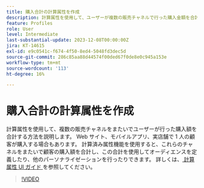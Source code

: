 ```yaml
---
title: 購入合計の計算属性を作成
description: 計算属性を使用して、ユーザーが複数の販売チャネルで行った購入金額を合計する方法を説明します。
feature: Profiles
role: User
level: Intermediate
last-substantial-update: 2023-12-08T00:00:00Z
jira: KT-14615
exl-id: e9c0541c-f674-4f50-8ed4-5048fd3dec5d
source-git-commit: 286c85aa88d44574f00ded67f0de8e0c945a153e
workflow-type: tm+mt
source-wordcount: '113'
ht-degree: 16%

---
```


# 購入合計の計算属性を作成

計算属性を使用して、複数の販売チャネルをまたいでユーザーが行った購入額を合計する方法を説明します。 Web サイト、モバイルアプリ、実店舗で 1 人の顧客が購入する場合もあります。 計算済み属性機能を使用すると、これらのチャネルをまたいで顧客の購入額を合計し、この合計を使用してオーディエンスを定義したり、他のパーソナライゼーションを行ったりできます。 詳しくは、[ 計算属性 UI ガイド ](https://experienceleague.adobe.com/docs/experience-platform/profile/computed-attributes/ui.html?) を参照してください。

>[!VIDEO](https://video.tv.adobe.com/v/3425899?learn=on&enablevpops)
